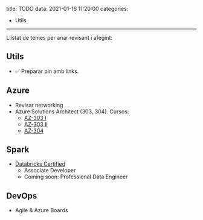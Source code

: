 title: TODO
data: 2021-01-16 11:20:00
categories:
  - Utils
---

Llistat de temes per anar revisant i afegint:


## Utils

- ✅ Preparar pin amb links.

## Azure

- Revisar networking
- Azure Solutions Architect (303, 304). Cursos:
  - [AZ-303 I](https://acloudguru.com/course/az-303-part-1-implement-and-monitor-azure-infrastructure)
  - [AZ-303 II](https://acloudguru.com/course/az-303-part-2-implement-management-and-security-solutions-in-azure)
  - [AZ-304](https://acloudguru.com/course/az-304-microsoft-azure-architect-design)

## Spark

- [Databricks Certified](https://academy.databricks.com/category/certifications)
  - Associate Developer
  - Coming soon: Professional Data Engineer

## DevOps

- Agile & Azure Boards
